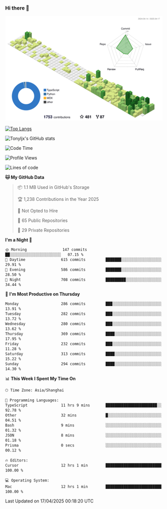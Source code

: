 ### Hi there 👋

![](./profile-3d-contrib/profile-green-animate.svg)

 

[![Top Langs](https://github-readme-stats.vercel.app/api/top-langs/?username=tonyljx)](https://github.com/anuraghazra/github-readme-stats)

![Tonyljx's GitHub stats](https://github-readme-stats.vercel.app/api?username=tonyljx&theme=default&show_icons=true)

 

<!--START_SECTION:waka-->
![Code Time](http://img.shields.io/badge/Code%20Time-1%2C278%20hrs%2030%20mins-blue)

![Profile Views](http://img.shields.io/badge/Profile%20Views-2-blue)

![Lines of code](https://img.shields.io/badge/From%20Hello%20World%20I%27ve%20Written-1.1%20million%20lines%20of%20code-blue)

**🐱 My GitHub Data** 

> 📦 1.1 MB Used in GitHub's Storage 
 > 
> 🏆 1,238 Contributions in the Year 2025
 > 
> 🚫 Not Opted to Hire
 > 
> 📜 65 Public Repositories 
 > 
> 🔑 29 Private Repositories 
 > 
**I'm a Night 🦉** 

```text
🌞 Morning                147 commits         ██░░░░░░░░░░░░░░░░░░░░░░░   07.15 % 
🌆 Daytime                615 commits         ███████░░░░░░░░░░░░░░░░░░   29.91 % 
🌃 Evening                586 commits         ███████░░░░░░░░░░░░░░░░░░   28.50 % 
🌙 Night                  708 commits         █████████░░░░░░░░░░░░░░░░   34.44 % 
```
📅 **I'm Most Productive on Thursday** 

```text
Monday                   286 commits         ███░░░░░░░░░░░░░░░░░░░░░░   13.91 % 
Tuesday                  282 commits         ███░░░░░░░░░░░░░░░░░░░░░░   13.72 % 
Wednesday                280 commits         ███░░░░░░░░░░░░░░░░░░░░░░   13.62 % 
Thursday                 369 commits         ████░░░░░░░░░░░░░░░░░░░░░   17.95 % 
Friday                   232 commits         ███░░░░░░░░░░░░░░░░░░░░░░   11.28 % 
Saturday                 313 commits         ████░░░░░░░░░░░░░░░░░░░░░   15.22 % 
Sunday                   294 commits         ████░░░░░░░░░░░░░░░░░░░░░   14.30 % 
```


📊 **This Week I Spent My Time On** 

```text
🕑︎ Time Zone: Asia/Shanghai

💬 Programming Languages: 
TypeScript               11 hrs 9 mins       ███████████████████████░░   92.78 % 
Other                    32 mins             █░░░░░░░░░░░░░░░░░░░░░░░░   04.51 % 
Bash                     9 mins              ░░░░░░░░░░░░░░░░░░░░░░░░░   01.32 % 
JSON                     8 mins              ░░░░░░░░░░░░░░░░░░░░░░░░░   01.18 % 
Prisma                   0 secs              ░░░░░░░░░░░░░░░░░░░░░░░░░   00.12 % 

🔥 Editors: 
Cursor                   12 hrs 1 min        █████████████████████████   100.00 % 

💻 Operating System: 
Mac                      12 hrs 1 min        █████████████████████████   100.00 % 
```


 Last Updated on 17/04/2025 00:18:20 UTC
<!--END_SECTION:waka-->

